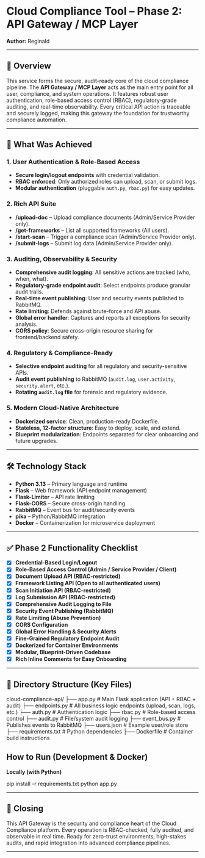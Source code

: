 # Cloud Compliance Tool – Phase 2: API Gateway / MCP Layer

**Author:** Reginald 

---

## 🚀 Overview

This service forms the secure, audit-ready core of the cloud compliance pipeline. The **API Gateway / MCP Layer** acts as the main entry point for all user, compliance, and system operations. It features robust user authentication, role-based access control (RBAC), regulatory-grade auditing, and real-time observability. Every critical API action is traceable and securely logged, making this gateway the foundation for trustworthy compliance automation.

---

## 🎯 What Was Achieved

### 1. User Authentication & Role-Based Access
- **Secure login/logout endpoints** with credential validation.
- **RBAC enforced**: Only authorized roles can upload, scan, or submit logs.
- **Modular authentication** (pluggable `auth.py`, `rbac.py`) for easy updates.

### 2. Rich API Suite
- **/upload-doc** – Upload compliance documents (Admin/Service Provider only).
- **/get-frameworks** – List all supported frameworks (All users).
- **/start-scan** – Trigger a compliance scan (Admin/Service Provider only).
- **/submit-logs** – Submit log data (Admin/Service Provider only).

### 3. Auditing, Observability & Security
- **Comprehensive audit logging**: All sensitive actions are tracked (who, when, what).
- **Regulatory-grade endpoint audit**: Select endpoints produce granular audit trails.
- **Real-time event publishing**: User and security events published to RabbitMQ.
- **Rate limiting**: Defends against brute-force and API abuse.
- **Global error handler**: Captures and reports all exceptions for security analysis.
- **CORS policy**: Secure cross-origin resource sharing for frontend/backend safety.

### 4. Regulatory & Compliance-Ready
- **Selective endpoint auditing** for all regulatory and security-sensitive APIs.
- **Audit event publishing** to RabbitMQ (`audit.log`, `user.activity`, `security.alert`, etc.).
- **Rotating `audit.log` file** for forensic and regulatory evidence.

### 5. Modern Cloud-Native Architecture
- **Dockerized service**: Clean, production-ready Dockerfile.
- **Stateless, 12-factor structure**: Easy to deploy, scale, and extend.
- **Blueprint modularization**: Endpoints separated for clear onboarding and future upgrades.

---

## 🛠️ Technology Stack

- **Python 3.13** – Primary language and runtime
- **Flask** – Web framework (API endpoint management)
- **Flask-Limiter** – API rate limiting
- **Flask-CORS** – Secure cross-origin handling
- **RabbitMQ** – Event bus for audit/security events
- **pika** – Python/RabbitMQ integration
- **Docker** – Containerization for microservice deployment

---

## ✅ Phase 2 Functionality Checklist

- [x] **Credential-Based Login/Logout**
- [x] **Role-Based Access Control (Admin / Service Provider / Client)**
- [x] **Document Upload API (RBAC-restricted)**
- [x] **Framework Listing API (Open to all authenticated users)**
- [x] **Scan Initiation API (RBAC-restricted)**
- [x] **Log Submission API (RBAC-restricted)**
- [x] **Comprehensive Audit Logging to File**
- [x] **Security Event Publishing (RabbitMQ)**
- [x] **Rate Limiting (Abuse Prevention)**
- [x] **CORS Configuration**
- [x] **Global Error Handling & Security Alerts**
- [x] **Fine-Grained Regulatory Endpoint Audit**
- [x] **Dockerized for Container Environments**
- [x] **Modular, Blueprint-Driven Codebase**
- [x] **Rich Inline Comments for Easy Onboarding**

---

## 📁 Directory Structure (Key Files)
cloud-compliance-api/
├── app.py # Main Flask application (API + RBAC + audit)
├── endpoints.py # All business logic endpoints (upload, scan, logs, etc.)
├── auth.py # Authentication logic
├── rbac.py # Role-based access control
├── audit.py # File/system audit logging
├── event_bus.py # Publishes events to RabbitMQ
├── users.json # Example user/role store
├── requirements.txt # Python dependencies
├── Dockerfile # Container build instructions

##  How to Run (Development & Docker)

**Locally (with Python)**

pip install -r requirements.txt
python app.py

---

## 🚀 Closing

This API Gateway is the security and compliance heart of the Cloud Compliance platform.
Every operation is RBAC-checked, fully audited, and observable in real time.
Ready for zero-trust environments, high-stakes audits, and rapid integration into advanced compliance pipelines.

---